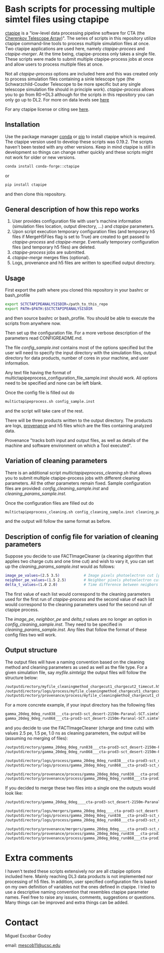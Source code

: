 # Bash scripts for processing multiple simtel files using ctapipe

[ctapipe](https://ctapipe.readthedocs.io/en/stable/index.html) is a "low-level data processing pipeline software for CTA (the [Cherenkov Telescope Array](https://www.cta-observatory.org/))". The series of scripts in this repository utilize ctapipe command-line tools to process multiple simulation files at once. Two ctapipe applications are used here, namely *ctapipe-procees* and *ctapipe-merger*. At the time being, ctapipe-process only takes a single file. These scripts were made to submit multiple ctapipe-process jobs at once and allow users to process multiple files at once. 

Not all *ctapipe-process* options are included here and this was created only to process simulation files containing a sinle telescope type (the Schwarzchild-Couder Telescope to be more specific but any single telescope simulation file should in principle work). *ctapipe-process* allows you to go from R0->DL3 although for the scripts in this repository you can only go up to DL2. For more on data levels see [here](https://ctapipe.readthedocs.io/en/stable/api/ctapipe.io.DataLevel.html) 

For any ctapipe license or citing see [here](https://github.com/cta-observatory/ctapipe).

## Installation

Use the package manager [conda](https://docs.conda.io/projects/conda/en/stable/) or [pip](https://pip.pypa.io/en/stable/) to install ctapipe which is required.
The ctapipe version used to develop these scripts was 0.19.2. The scripts haven't been tested with any other versions. Keep in mind ctapipe is still in development so things can change rather quickly and these scripts might not work for older or new versions.

```bash
conda install conda-forge::ctapipe 
```
or
```bash
pip install ctapipe
```
and then clone this repository.

## General description of how this repo works
1. User provides configuration file with user’s machine information (simulation files location, output directory, …) and *ctapipe* parameters.
1. Upon script execution temporary configuration files (and temporary h5 files if MergeH5Files flag is set to True) are created to get passed to *ctapipe-process* and *ctapipe-merge*. Eventually temporary configuration files (and temporary h5 files) are deleted. 
1. *ctapipe-process* jobs are submitted.
1. *ctapipe-merge* merges files (optional).
1. Logs, provenance and h5 files are written to specified output directory.


## Usage
First export the path where you cloned this repository in your bashrc or bash_profile

```bash
export SCTCTAPIPEANALYSISDIR=/path_to_this_repo
export PATH=$PATH:$SCTCTAPIPEANALYSISDIR
```
and then source bashrc or bash_profile. You should be able to execute the scripts from anywhere now.

Then set up the configuration file. For a more verbose description of the parameters read CONFIGREADME.md.

The file *config_sample.inst* contains most of the options specified but the user will need to specify the input directory with the simulation files, output directory for data products, number of cores in your machine, and user information. 

Any text file having the format of multictapipeprocess_configuration_file_sample.inst should work. All options need to be specified and none can be left blank. 

Once the config file is filled out do
```bash
multictapipeprocess.sh config_sample.inst
```
and the script will take care of the rest.

There will be three products written to the output directory. The products are logs, [provenance](https://ctapipe.readthedocs.io/en/stable/auto_examples/core/provenance.html) and h5 files which are the files containing analyzed data. 

Provenance "tracks both input and output files, as well as details of the machine and software environment on which a Tool executed".


## Variation of cleaning parameters
There is an additional script *multictapipeprocess_cleaning.sh* that allows you to submit multiple ctapipe-process jobs with different cleaning parameters. All the other parameters remain fixed. Sample configuration files are provided: *config_cleaning_sample.inst* and 
*cleaning_params_sample.inst*.

Once the configuration files are filled out do
```bash
multictapipeprocess_cleaning.sh config_cleaning_sample.inst cleaning_params_sample.inst
```
and the output will follow the same format as before.

## Description of config file for variation of cleaning parameters
Suppose you decide to use FACTImageCleaner (a cleaning algorithm that applies two charge cuts and one time cut) and wish to vary it, you can set up the *cleaning_params_sample.inst* would as follows: 
```bash
image_pe_values=(2.5 3.5)           # Image pixels photoelectron cut [pe]
neighbor_pe_values=(1.5 2.5)        # Neighbor pixels photoelectron cut [pe]
delta_t_values=(1.0 2.0)            # Time difference between neigbors [ns]
```
The first value of each list would correspond to the cleaning parameters used for the first run of *ctapipe-process* and the second value of each list would correspond to the cleaning parameters used for the second run of ctapipe process.

The *image_pe*, *neighbor_pe* and *delta_t* values are no longer an option in *config_cleaning_sample.inst*. They need to be specified in *cleaning_params_sample.inst*. Any files that follow the format of these config files two will work.

## Output structure
The output files will have a naming convention based on the cleaning method and cleaning parameters as used as well as the file type.
For a given simulation file, say *myfile.simtelgz* the output files will follow the structure below:
```bash
/outputdirectory/myfile_cleaningmethod_chargecut1_chargecut2_timecut.h5
/outputdirectory/logs/process/myfile_cleaningmethod_chargecut1_chargecut2_timecut.log
/outputdirectory/provenance/process/myfile_cleaningmethod_chargecut1_chargecut2_timecut.prov
```

For a more concrete example, if your input directory has the following files
```bash
gamma_20deg_0deg_run838___cta-prod3-sct_desert-2150m-Paranal-SCT.simtel.gz
gamma_20deg_0deg_run868___cta-prod3-sct_desert-2150m-Paranal-SCT.simtel.gz
```
 and you decide to use the FACTImageCleaner (charge and time cuts) with values 2.5 pe, 1.5 pe, 1.0 ns as cleaning parameters, the output will be (assuming no merging of files):
 ```bash
/outputdirectory/gamma_20deg_0deg_run838___cta-prod3-sct_desert-2150m-Paranal-SCT_FACT_2.5_1.5_1.0.h5
/outputdirectory/gamma_20deg_0deg_run868___cta-prod3-sct_desert-2150m-Paranal-SCT_FACT_2.5_1.5_1.0.h5

/outputdirectory/logs/process/gamma_20deg_0deg_run838___cta-prod3-sct_desert-2150m-Paranal-SCT_FACT_2.5_1.5_1.0.log
/outputdirectory/logs/process/gamma_20deg_0deg_run868___cta-prod3-sct_desert-2150m-Paranal-SCT_FACT_2.5_1.5_1.0.log

/outputdirectory/provenance/process/gamma_20deg_0deg_run838___cta-prod3-sct_desert-2150m-Paranal-SCT_FACT_2.5_1.5_1.0.h5
/outputdirectory/provenance/process/gamma_20deg_0deg_run868___cta-prod3-sct_desert-2150m-Paranal-SCT_FACT_2.5_1.5_1.0.h5
 ```  
If you decided to merge these two files into a single one the outputs would look like:
```bash
/outputdirectory/gamma_20deg_0deg____cta-prod3-sct_desert-2150m-Paranal-SCT_merged_dl2_2pass_2.5_1.5.h5

/outputdirectory/logs/mergers/gamma_20deg_0deg____cta-prod3-sct_desert-2150m-Paranal-SCT_merged_dl2_2pass_2.5_1.5.log
/outputdirectory/logs/process/gamma_20deg_0deg_run838___cta-prod3-sct_desert-2150m-Paranal-SCT_FACT_2.5_1.5_1.0.log
/outputdirectory/logs/process/gamma_20deg_0deg_run868___cta-prod3-sct_desert-2150m-Paranal-SCT_FACT_2.5_1.5_1.0.log

/outputdirectory/provenance/mergers/gamma_20deg_0deg____cta-prod3-sct_desert-2150m-Paranal-SCT_merged_dl2_2pass_2.5_1.5.prov
/outputdirectory/provenance/process/gamma_20deg_0deg_run838___cta-prod3-sct_desert-2150m-Paranal-SCT_FACT_2.5_1.5_1.0.prov
/outputdirectory/provenance/process/gamma_20deg_0deg_run868___cta-prod3-sct_desert-2150m-Paranal-SCT_FACT_2.5_1.5_1.0.prov
```

# Extra comments
I haven't tested these scripts extensively nor are all ctapipe options included here. Mainly reaching DL3 data products is not implemented nor processing of h5 files. In addition, user specified configuration file is based on my own definition of variables not the ones defined in ctapipe. I tried to use a descriptive naming convention that resembles ctapipe parameter names. Feel free to raise any issues, comments, suggestions or questions. Many things can be improved and extra things can be added.

# Contact
Miguel Escobar Godoy

email: mescob11@ucsc.edu